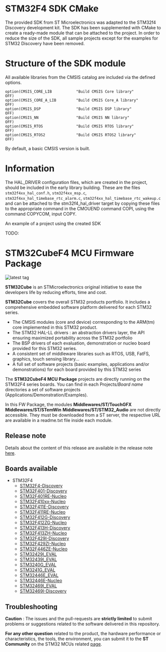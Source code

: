 # STM32F4 SDK CMake

The provided SDK from ST Microelectronics was adapted to the STM32f4 Discovery development kit. The SDK has been supplemented with CMake to create a ready-made module that can be attached to the project. In order to reduce the size of the SDK, all sample projects except for the examples for STM32 Discovery have been removed.

# Structure of the SDK module

All available libraries from the CMSIS catalog are included via the defined options.

```
option(CMSIS_CORE_LIB           "Build CMSIS Core library"          OFF)
option(CMSIS_CORE_A_LIB         "Build CMSIS Core_A library"        OFF)
option(CMSIS_DSP                "Build CMSIS DSP library"           OFF)
option(CMSIS_NN                 "Build CMSIS NN library"            OFF)
option(CMSIS_RTOS               "Build CMSIS RTOS library"          OFF)
option(CMSIS_RTOS2              "Build CMSIS RTOS2 library"         OFF)
```

By default, a basic CMSIS version is built.

# Information

The HAL_DRIVER configuration files, which are created in the project, should be included in the early library building. These are the files `stm32f4xx_hal_conf.h`, `stm32f4xx_msp.c`, `stm32f4xx_hal_timebase_rtc_alarm.c`, `stm32f4xx_hal_timebase_rtc_wakeup.c` and can be attached to the stm32f4_hal_driver target by copying these files to the appropriate command in the CMOUEND command COPI, using the command COPYCOM, input COPY.

An example of a project using the created SDK

TODO:

# STM32CubeF4 MCU Firmware Package

![latest tag](https://img.shields.io/github/v/tag/STMicroelectronics/STM32CubeF4.svg?color=brightgreen)

**STM32Cube** is an STMicroelectronics original initiative to ease the developers life by reducing efforts, time and cost.

**STM32Cube** covers the overall STM32 products portfolio. It includes a comprehensive embedded software platform delivered for each STM32 series.
   * The CMSIS modules (core and device) corresponding to the ARM(tm) core implemented in this STM32 product.
   * The STM32 HAL-LL drivers : an abstraction drivers layer, the API ensuring maximized portability across the STM32 portfolio
   * The BSP drivers of each evaluation, demonstration or nucleo board provided for this STM32 series.
   * A consistent set of middleware libraries such as RTOS, USB, FatFS, graphics, touch sensing library...
   * A full set of software projects (basic examples, applications and/or demonstrations) for each board provided by this STM32 series

The **STM32CubeF4 MCU Package** projects are directly running on the STM32F4 series boards. You can find in each Projects/*Board name* directories a set of software projects (Applications/Demonstration/Examples).

In this FW Package, the modules **Middlewares/ST/TouchGFX** **Middlewares/ST/STemWin** **Middlewares/ST/STM32_Audio** are not directly accessible. They must be downloaded from a ST server, the respective URL are available in a readme.txt file inside each module.

## Release note

Details about the content of this release are available in the release note [here](https://htmlpreview.github.io/?https://github.com/STMicroelectronics/STM32CubeF4/blob/master/Release_Notes.html).

## Boards available

  * STM32F4
    * [STM32F4-Discovery](https://www.st.com/content/st_com/en/products/evaluation-tools/product-evaluation-tools/mcu-eval-tools/stm32-mcu-eval-tools/stm32-mcu-discovery-kits/stm32f4discovery.html)
    * [STM32F401-Discovery](https://www.st.com/content/st_com/en/products/evaluation-tools/product-evaluation-tools/mcu-mpu-eval-tools/stm32-mcu-mpu-eval-tools/stm32-discovery-kits/32f401cdiscovery.html)
    * [STM32F401RE-Nucleo](https://www.st.com/content/st_com/en/products/evaluation-tools/product-evaluation-tools/mcu-eval-tools/stm32-mcu-eval-tools/stm32-mcu-nucleo/nucleo-f401re.html)
    * [STM32F410xx-Nucleo](https://www.st.com/content/st_com/en/products/evaluation-tools/product-evaluation-tools/mcu-eval-tools/stm32-mcu-eval-tools/stm32-mcu-nucleo/nucleo-f410rb.html)
    * [STM32F411E-Discovery](https://www.st.com/content/st_com/en/products/evaluation-tools/product-evaluation-tools/mcu-eval-tools/stm32-mcu-eval-tools/stm32-mcu-discovery-kits/32f411ediscovery.html)
    * [STM32F411RE-Nucleo](https://www.st.com/content/st_com/en/products/evaluation-tools/product-evaluation-tools/mcu-eval-tools/stm32-mcu-eval-tools/stm32-mcu-nucleo/nucleo-f411re.html)
    * [STM32F412G-Discovery](https://www.st.com/content/st_com/en/products/evaluation-tools/product-evaluation-tools/mcu-eval-tools/stm32-mcu-eval-tools/stm32-mcu-discovery-kits/32f412gdiscovery.html)
    * [STM32F412ZG-Nucleo](https://www.st.com/content/st_com/en/products/evaluation-tools/product-evaluation-tools/mcu-eval-tools/stm32-mcu-eval-tools/stm32-mcu-nucleo/nucleo-f412zg.html)
    * [STM32F413H-Discovery](https://www.st.com/content/st_com/en/products/evaluation-tools/product-evaluation-tools/mcu-eval-tools/stm32-mcu-eval-tools/stm32-mcu-discovery-kits/32f413hdiscovery.html)
    * [STM32F413ZH-Nucleo](https://www.st.com/content/st_com/en/products/evaluation-tools/product-evaluation-tools/mcu-eval-tools/stm32-mcu-eval-tools/stm32-mcu-nucleo/nucleo-f413zh.html)
    * [STM32F429I-Discovery](https://www.st.com/content/st_com/en/products/evaluation-tools/product-evaluation-tools/mcu-eval-tools/stm32-mcu-eval-tools/stm32-mcu-discovery-kits/32f429idiscovery.html)
    * [STM32F429ZI-Nucleo](https://www.st.com/content/st_com/en/products/evaluation-tools/product-evaluation-tools/mcu-eval-tools/stm32-mcu-eval-tools/stm32-mcu-nucleo/nucleo-f429zi.html)
    * [STM32F446ZE-Nucleo](https://www.st.com/content/st_com/en/products/evaluation-tools/product-evaluation-tools/mcu-eval-tools/stm32-mcu-eval-tools/stm32-mcu-nucleo/nucleo-f446ze.html)
    * [STM32429I_EVAL](https://www.st.com/content/st_com/en/products/evaluation-tools/product-evaluation-tools/mcu-eval-tools/stm32-mcu-eval-tools/stm32-mcu-eval-boards/stm32429i-eval.html)
    * [STM32439I_EVAL](https://www.st.com/content/st_com/en/products/evaluation-tools/product-evaluation-tools/mcu-eval-tools/stm32-mcu-eval-tools/stm32-mcu-eval-boards/stm32439i-eval.html)
    * [STM3240G_EVAL](https://www.st.com/content/st_com/en/products/evaluation-tools/product-evaluation-tools/mcu-eval-tools/stm32-mcu-eval-tools/stm32-mcu-eval-boards/stm3240g-eval.html)
    * [STM3241G_EVAL](https://www.st.com/content/st_com/en/products/evaluation-tools/product-evaluation-tools/mcu-eval-tools/stm32-mcu-eval-tools/stm32-mcu-eval-boards/stm3241g-eval.html)
    * [STM32446E_EVAL](https://www.st.com/content/st_com/en/products/evaluation-tools/product-evaluation-tools/mcu-eval-tools/stm32-mcu-eval-tools/stm32-mcu-eval-boards/stm32446e-eval.html)
    * [STM32446E-Nucleo](https://www.st.com/content/st_com/en/products/evaluation-tools/product-evaluation-tools/mcu-eval-tools/stm32-mcu-eval-tools/stm32-mcu-nucleo/nucleo-f446re.html)
    * [STM32469I_EVAL](https://www.st.com/content/st_com/en/products/evaluation-tools/product-evaluation-tools/mcu-eval-tools/stm32-mcu-eval-tools/stm32-mcu-eval-boards/stm32479i-eval.html)
    * [STM32469I-Discovery](https://www.st.com/content/st_com/en/products/evaluation-tools/product-evaluation-tools/mcu-eval-tools/stm32-mcu-eval-tools/stm32-mcu-discovery-kits/32f469idiscovery.html)

## Troubleshooting

**Caution** : The issues and the pull-requests are **strictly limited** to submit problems or suggestions related to the software delivered in this repository.

**For any other question** related to the product, the hardware performance or characteristics, the tools, the environment, you can submit it to the **ST Community** on the STM32 MCUs related [page](https://community.st.com/s/group/0F90X000000AXsASAW/stm32-mcus).
